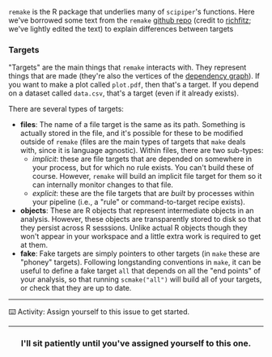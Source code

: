 `remake` is the R package that underlies many of `scipiper`'s functions. Here we've borrowed some text from the `remake` [github repo](https://github.com/richfitz/remake/blob/e29028b548950a3132ea2d045b7f67344ce22a6b/doc/concepts.md) (credit to [richfitz](https://github.com/richfitz); we've lightly edited the text) to explain differences between targets

### Targets

"Targets" are the main things that `remake` interacts with.  They represent things that are made (they're also the vertices of the [dependency graph](http://en.wikipedia.org/wiki/Dependency_graph)).  If you want to make a plot called `plot.pdf`, then that's a target.  If you depend on a dataset called `data.csv`, that's a target (even if it already exists).

There are several types of targets:

* **files**: The name of a file target is the same as its path. Something is actually stored in the file, and it's possible for these to be modified outside of `remake` (files are the main types of targets that `make` deals with, since it is language agnostic). Within files, there are two sub-types:
  - *implicit*: these are file targets that are depended on somewhere in your process, but for which no rule exists. You can't build these of course. However, `remake` will build an implicit file target for them so it can internally monitor changes to that file.
  - *explicit*: these are the file targets that are _built_ by processes within your pipeline (i.e., a "rule" or command-to-target recipe exists).
* **objects**: These are R objects that represent intermediate objects in an analysis. However, these objects are transparently stored to disk so that they persist across R sesssions. Unlike actual R objects though they won't appear in your workspace and a little extra work is required to get at them.
* **fake**: Fake targets are simply pointers to other targets (in `make` these are "phoney" targets). Following longstanding conventions in `make`, it can be useful to define a fake target `all` that depends on all the "end points" of your analysis, so that running `scmake("all")` will build all of your targets, or check that they are up to date.

---
:keyboard: Activity: Assign yourself to this issue to get started.

<hr>
<h3 align="center">I'll sit patiently until you've assigned yourself to this one.</h3>